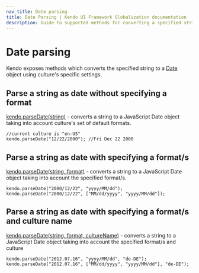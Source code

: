 ```yaml
---
nav_title: Date parsing
title: Date Parsing | Kendo UI Framework Globalization documentation
description: Guide to supported methods for converting a specified string to a Date object using culture's specific settings.
---
```

# Date parsing

Kendo exposes methods which converts the specified string to a [Date](https://developer.mozilla.org/en/JavaScript/Reference/Global_Objects/Date) object using culture's specific settings.

## Parse a string as date without specifying a format

[kendo.parseDate(string)](/api/framework/kendo#parseDate) - converts a string to a JavaScript Date object taking into account culture's set of default formats.

    //current culture is "en-US"
    kendo.parseDate("12/22/2000"); //Fri Dec 22 2000

## Parse a string as date with specifying a format/s

[kendo.parseDate(string, format)](/api/framework/kendo#parseDate) - converts a string to a JavaScript Date object taking into account the specified format/s.

    kendo.parseDate("2000/12/22", "yyyy/MM/dd");
	kendo.parseDate("2000/12/22", ["MM/dd/yyyy", "yyyy/MM/dd"]);

## Parse a string as date with specifying a format/s and culture name

[kendo.parseDate(string, format, cultureName)](/api/framework/kendo#parseDate) - converts a string to a JavaScript Date object taking into account the specified format/s and culture

    kendo.parseDate("2012.07.16", "yyyy/MM/dd", "de-DE");
	kendo.parseDate("2012.07.16", ["MM/dd/yyyy", "yyyy/MM/dd"], "de-DE");
